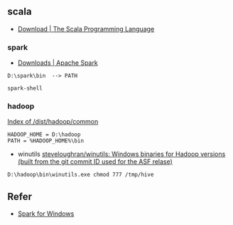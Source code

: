 

## scala

* [Download | The Scala Programming Language](https://www.scala-lang.org/download/)

### spark
* [Downloads | Apache Spark](http://spark.apache.org/downloads.html)

```
D:\spark\bin  --> PATH

spark-shell
```

### hadoop

[Index of /dist/hadoop/common](https://archive.apache.org/dist/hadoop/common/)

```
HADOOP_HOME = D:\hadoop
PATH = %HADOOP_HOME%\bin

```

* winutils
[steveloughran/winutils: Windows binaries for Hadoop versions (built from the git commit ID used for the ASF relase)](https://github.com/steveloughran/winutils)

```
D:\hadoop\bin\winutils.exe chmod 777 /tmp/hive 
```


## Refer

* [Spark for Windows](https://blog.csdn.net/u011513853/article/details/52865076)